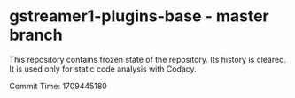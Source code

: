 # gstreamer1-plugins-base - master branch

This repository contains frozen state of the repository.
Its history is cleared. It is used only for static code
analysis with Codacy.

Commit Time: 1709445180